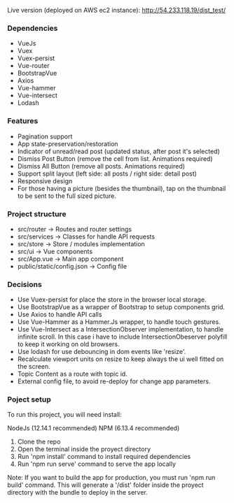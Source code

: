 Live version (deployed on AWS ec2 instance): http://54.233.118.19/dist_test/

### Dependencies

- VueJs
- Vuex
- Vuex-persist
- Vue-router
- BootstrapVue
- Axios
- Vue-hammer
- Vue-intersect
- Lodash

### Features

- Pagination support
- App state-preservation/restoration
- Indicator of unread/read post (updated status, after post it's selected)
- Dismiss Post Button (remove the cell from list. Animations required)
- Dismiss All Button (remove all posts. Animations required)
- Support split layout (left side: all posts / right side: detail post)
- Responsive design
- For those having a picture (besides the thumbnail), tap on the thumbnail to be sent to the full sized picture.

### Project structure

- src/router -> Routes and router settings 
- src/services -> Classes for handle API requests
- src/store -> Store / modules implementation
- src/ui -> Vue components
- src/App.vue -> Main app component
- public/static/config.json -> Config file

### Decisions

- Use Vuex-persist for place the store in the browser local storage.
- Use BootstrapVue as a wrapper of Bootstrap to setup components grid.
- Use Axios to handle API calls
- Use Vue-Hammer as a Hammer.Js wrapper, to handle touch gestures.
- Use Vue-Intersect as a IntersectionObserver implementation, to handle infinite scroll. In this case i have to include IntersectionObeserver polyfill to keep it working on old browsers.
- Use lodash for use debouncing in dom events like 'resize'.
- Recalculate viewport units on resize to keep always the ui well fitted on the screen.
- Topic Content as a route with topic id.
- External config file, to avoid re-deploy for change app parameters.

### Poject setup

To run this project, you will need install:

NodeJs (12.14.1 recommended)
NPM (6.13.4 recommended)

1. Clone the repo
2. Open the terminal inside the proyect directory
3. Run 'npm install' command to install required dependencies
4. Run 'npm run serve' command to serve the app locally

Note: If you want to build the app for production, you must run 'npm run build' command. This will generate a '/dist' folder inside the proyect directory with the bundle to deploy in the server.